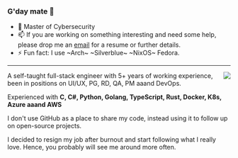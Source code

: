 ### G'day mate 👋
- 🔭 Master of Cybersecurity
- 📫 If you are working on something interesting and need some help, please drop me an [email](mailto://p3nj@tutanota.io) for a resume or further details.
- ⚡ Fun fact: I use ~Arch~ ~Silverblue~ ~NixOS~ Fedora.
<hr>
<img align="right" src="https://github-readme-stats.vercel.app/api?username=p3nj&show_icons=true&theme=gruvbox" />
A self-taught full-stack engineer with 5+ years of working experience, been in positions on UI/UX, PG, RD, QA, PM aaand DevOps.

Experienced with **C, C#, Python, Golang, TypeScript, Rust, Docker, K8s, Azure aaand AWS**
  
I don't use GitHub as a place to share my code, instead using it to follow up on open-source projects.

I decided to resign my job after burnout and start following what I really love. Hence, you probably will see me around more often.



<!--
**limeless/limeless** is a ✨ _special_ ✨ repository because its `README.md` (this file) appears on your GitHub profile.

Here are some ideas to get you started:
- 🔭 I’m currently working on ...
- 🌱 I’m currently learning how to front-end
- 👯 I’m looking to collaborate on ...
- 🤔 I’m looking for help with ...
- 💬 Ask me about ...
- 📫 How to reach me: ...
- 😄 Pronouns: ...
- ⚡ Fun fact: ...

-->


